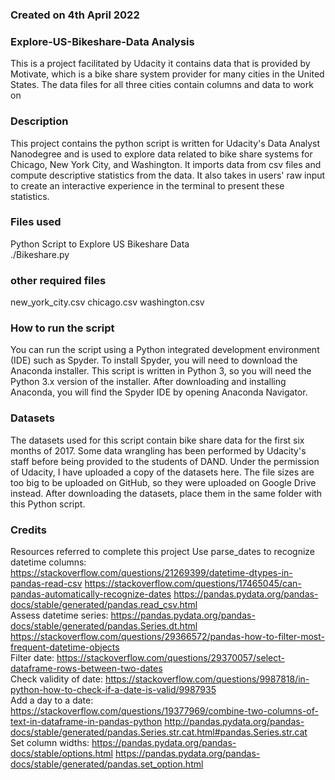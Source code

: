 
### Created on 4th April 2022

### Explore-US-Bikeshare-Data Analysis
This is a project facilitated by Udacity it contains data that is provided by Motivate, which is a bike share system provider for many cities in the United States. The data files for all three cities contain columns and data to work on

### Description
This project contains the python script is written for Udacity's Data Analyst Nanodegree and is used to explore data related to bike share systems for Chicago, New York City, and Washington. It imports data from csv files and compute descriptive statistics from the data. It also takes in users' raw input to create an interactive experience in the terminal to present these statistics.

### Files used
Python Script to Explore US Bikeshare Data <br>
./Bikeshare.py
### other required files
new_york_city.csv
chicago.csv
washington.csv

### How to run the script
You can run the script using a Python integrated development environment (IDE) such as Spyder. To install Spyder, you will need to download the Anaconda installer. This script is written in Python 3, so you will need the Python 3.x version of the installer. After downloading and installing Anaconda, you will find the Spyder IDE by opening Anaconda Navigator.

### Datasets
The datasets used for this script contain bike share data for the first six months of 2017. Some data wrangling has been performed by Udacity's staff before being provided to the students of DAND. Under the permission of Udacity, I have uploaded a copy of the datasets here. The file sizes are too big to be uploaded on GitHub, so they were uploaded on Google Drive instead. After downloading the datasets, place them in the same folder with this Python script.
<br>
### Credits
Resources referred to complete this project
Use parse_dates to recognize datetime columns:
https://stackoverflow.com/questions/21269399/datetime-dtypes-in-pandas-read-csv
https://stackoverflow.com/questions/17465045/can-pandas-automatically-recognize-dates
https://pandas.pydata.org/pandas-docs/stable/generated/pandas.read_csv.html
<br>
Assess datetime series:
https://pandas.pydata.org/pandas-docs/stable/generated/pandas.Series.dt.html
https://stackoverflow.com/questions/29366572/pandas-how-to-filter-most-frequent-datetime-objects
<br>
Filter date:
https://stackoverflow.com/questions/29370057/select-dataframe-rows-between-two-dates
<br>
Check validity of date:
https://stackoverflow.com/questions/9987818/in-python-how-to-check-if-a-date-is-valid/9987935
<br>
Add a day to a date:
https://stackoverflow.com/questions/19377969/combine-two-columns-of-text-in-dataframe-in-pandas-python
http://pandas.pydata.org/pandas-docs/stable/generated/pandas.Series.str.cat.html#pandas.Series.str.cat
<br>
Set column widths:
https://pandas.pydata.org/pandas-docs/stable/options.html
https://pandas.pydata.org/pandas-docs/stable/generated/pandas.set_option.html

